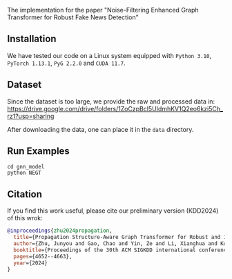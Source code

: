 The implementation for the paper "Noise-Filtering Enhanced Graph Transformer for Robust Fake News Detection"
## Installation

We have tested our code on a Linux system equipped with `Python 3.10`, `PyTorch 1.13.1`, `PyG 2.2.0` and `CUDA 11.7`.

## Dataset
Since the dataset is too large, we provide the raw and processed data in: https://drive.google.com/drive/folders/1ZoCzpBcl5UIdmhKV1Q2eo6kzi5Ch_rz1?usp=sharing

After downloading the data, one can place it in the `data` directory.


## Run Examples
```
cd gnn_model
python NEGT
```

## Citation

If you find this work useful, please cite our preliminary version (KDD2024) of this wrok:
```bibtex
@inproceedings{zhu2024propagation,
  title={Propagation Structure-Aware Graph Transformer for Robust and Interpretable Fake News Detection},
  author={Zhu, Junyou and Gao, Chao and Yin, Ze and Li, Xianghua and Kurths, Juergen},
  booktitle={Proceedings of the 30th ACM SIGKDD international conference on knowledge discovery \& data mining},
  pages={4652--4663},
  year={2024}
}
```
